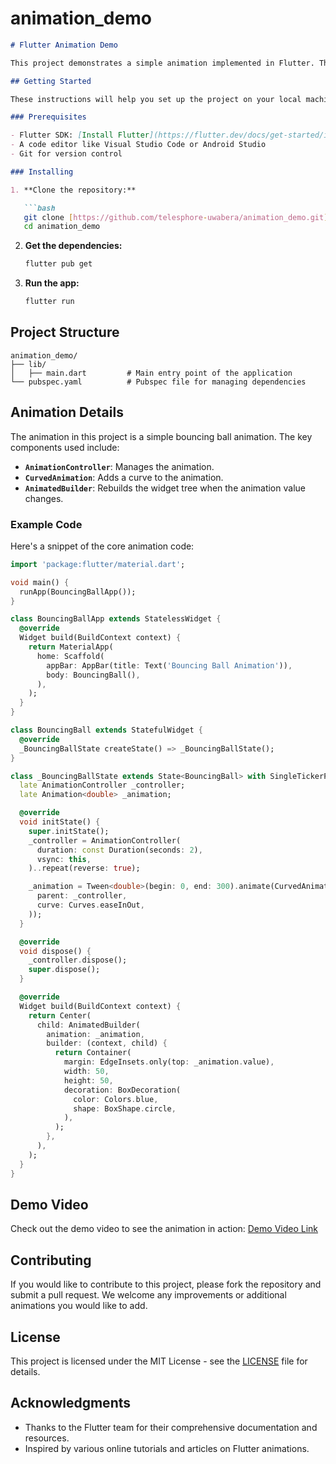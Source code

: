 # animation_demo
```markdown
# Flutter Animation Demo

This project demonstrates a simple animation implemented in Flutter. The animation shows a ball bouncing up and down, showcasing the use of `AnimationController`, `CurvedAnimation`, and `AnimatedBuilder`.

## Getting Started

These instructions will help you set up the project on your local machine for development and testing purposes.

### Prerequisites

- Flutter SDK: [Install Flutter](https://flutter.dev/docs/get-started/install)
- A code editor like Visual Studio Code or Android Studio
- Git for version control

### Installing

1. **Clone the repository:**

   ```bash
   git clone [https://github.com/telesphore-uwabera/animation_demo.git](https://github.com/Telesphore-Uwabera/animation_demo)
   cd animation_demo
   ```

2. **Get the dependencies:**

   ```bash
   flutter pub get
   ```

3. **Run the app:**

   ```bash
   flutter run
   ```

## Project Structure

```plaintext
animation_demo/
├── lib/
│   ├── main.dart         # Main entry point of the application
└── pubspec.yaml          # Pubspec file for managing dependencies
```

## Animation Details

The animation in this project is a simple bouncing ball animation. The key components used include:

- **`AnimationController`**: Manages the animation.
- **`CurvedAnimation`**: Adds a curve to the animation.
- **`AnimatedBuilder`**: Rebuilds the widget tree when the animation value changes.

### Example Code

Here's a snippet of the core animation code:

```dart
import 'package:flutter/material.dart';

void main() {
  runApp(BouncingBallApp());
}

class BouncingBallApp extends StatelessWidget {
  @override
  Widget build(BuildContext context) {
    return MaterialApp(
      home: Scaffold(
        appBar: AppBar(title: Text('Bouncing Ball Animation')),
        body: BouncingBall(),
      ),
    );
  }
}

class BouncingBall extends StatefulWidget {
  @override
  _BouncingBallState createState() => _BouncingBallState();
}

class _BouncingBallState extends State<BouncingBall> with SingleTickerProviderStateMixin {
  late AnimationController _controller;
  late Animation<double> _animation;

  @override
  void initState() {
    super.initState();
    _controller = AnimationController(
      duration: const Duration(seconds: 2),
      vsync: this,
    )..repeat(reverse: true);

    _animation = Tween<double>(begin: 0, end: 300).animate(CurvedAnimation(
      parent: _controller,
      curve: Curves.easeInOut,
    ));
  }

  @override
  void dispose() {
    _controller.dispose();
    super.dispose();
  }

  @override
  Widget build(BuildContext context) {
    return Center(
      child: AnimatedBuilder(
        animation: _animation,
        builder: (context, child) {
          return Container(
            margin: EdgeInsets.only(top: _animation.value),
            width: 50,
            height: 50,
            decoration: BoxDecoration(
              color: Colors.blue,
              shape: BoxShape.circle,
            ),
          );
        },
      ),
    );
  }
}
```

## Demo Video

Check out the demo video to see the animation in action: [Demo Video Link](https://example.com/demo-video)

## Contributing

If you would like to contribute to this project, please fork the repository and submit a pull request. We welcome any improvements or additional animations you would like to add.

## License

This project is licensed under the MIT License - see the [LICENSE](LICENSE) file for details.

## Acknowledgments

- Thanks to the Flutter team for their comprehensive documentation and resources.
- Inspired by various online tutorials and articles on Flutter animations.

```
